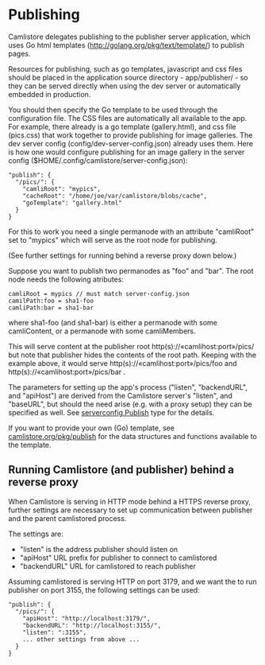 # Publishing

Camlistore delegates publishing to the publisher server application, which
uses Go html templates (http://golang.org/pkg/text/template/) to publish
pages.

Resources for publishing, such as go templates, javascript and css files
should be placed in the application source directory - app/publisher/ - so
they can be served directly when using the dev server or automatically
embedded in production.

You should then specify the Go template to be used through the configuration
file. The CSS files are automatically all available to the app. For example,
there already is a go template (gallery.html), and css file (pics.css) that work
together to provide publishing for image galleries. The dev server config
(config/dev-server-config.json) already uses them. Here is how one would
configure publishing for an image gallery in the server config
($HOME/.config/camlistore/server-config.json):

    "publish": {
      "/pics/": {
        "camliRoot": "mypics",
        "cacheRoot": "/home/joe/var/camlistore/blobs/cache",
        "goTemplate": "gallery.html"
      }
    }

For this to work you need a single permanode with an attribute "camliRoot"
set to "mypics" which will serve as the root node for publishing.

(See further settings for running behind a reverse proxy down below.)

Suppose you want to publish two permanodes as "foo" and "bar". The root node
needs the following atributes:

    camliRoot = mypics // must match server-config.json
    camilPath:foo = sha1-foo
    camliPath:bar = sha1-bar

where sha1-foo (and sha1-bar) is either a permanode with some camliContent,
or a permanode with some camliMembers.

This will serve content at the publisher root http(s)://«camlihost:port»/pics/
but note that publisher hides the contents of the root path.
Keeping with the example above, it would serve
http(s)://«camlihost:port»/pics/foo and http(s)://«camlihost:port»/pics/bar .

The parameters for setting up the app's process ("listen", "backendURL", and
"apiHost") are derived from the Camlistore server's "listen", and "baseURL", but
should the need arise (e.g. with a proxy setup) they can be specified as well.
See [serverconfig.Publish](https://camlistore.org/pkg/types/serverconfig/#Publish)
type for the details.

If you want to provide your own (Go) template, see
[camlistore.org/pkg/publish](/pkg/publish) for the data structures and
functions available to the template.

## Running Camlistore (and publisher) behind a reverse proxy

When Camlistore is serving in HTTP mode behind a HTTPS reverse proxy,
further settings are necessary to set up communication between publisher and
the parent camlistored process.

The settings are:

* "listen" is the address publisher should listen on
* "apiHost" URL prefix for publisher to connect to camlistored
* "backendURL" URL for camlistored to reach publisher

Assuming camlistored is serving HTTP on port 3179, and we want the to run publisher
on port 3155, the following settings can be used:

    "publish": {
      "/pics/": {
		"apiHost": "http://localhost:3179/",
		"backendURL": "http://localhost:3155/",
		"listen": ":3155",
		... other settings from above ...
      }
    }

